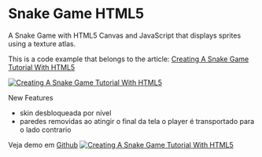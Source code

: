 # Snake Game HTML5
A Snake Game with HTML5 Canvas and JavaScript that displays sprites using a texture atlas.

This is a code example that belongs to the article: [Creating A Snake Game Tutorial With HTML5](http://rembound.com/articles/creating-a-snake-game-tutorial-with-html5)

[![Creating A Snake Game Tutorial With HTML5](screenshot.png?raw=true)](http://rembound.com/articles/creating-a-snake-game-tutorial-with-html5)

New Features 
 - skin desbloqueada por nível
 - paredes removidas ao atingir o final da tela o player é transportado para o lado contrario 

Veja demo em [Github](http://gigllyan.github.io/cv/projetos/games/snake2/)
[![Creating A Snake Game Tutorial With HTML5](screenshot.png?raw=true)](http://rembound.com/articles/creating-a-snake-game-tutorial-with-html5)